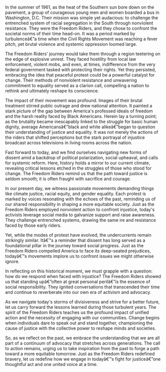 ﻿In the summer of 1961, as the heat of the Southern sun bore down on the pavement, a group of courageous young men and women boarded a bus in Washington, D.C. Their mission was simple yet audacious: to challenge the entrenched system of racial segregation in the South through nonviolent resistance. They were the Freedom Riders, and they chose to confront the societal norms of their time head-on. It was a period marked by turbulenceâ€”a time when the Civil Rights Movement was reaching a fever pitch, yet brutal violence and systemic oppression loomed large.

The Freedom Riders' journey would take them through a region teetering on the edge of explosive unrest. They faced hostility from local law enforcement, violent mobs, and even, at times, indifference from the very federal government tasked with protecting their rights. Yet they persisted, embracing the idea that peaceful protest could be a powerful catalyst for change. Their methods of nonviolent resistance and unwavering commitment to equality served as a clarion call, compelling a nation to rethink and ultimately reshape its conscience.

The impact of their movement was profound. Images of their brutal treatment stirred public outrage and drew national attention. It painted a stark picture of the gap between America's professed ideals of freedom and the harsh reality faced by Black Americans. Herein lay a turning point; as the brutality became inescapably linked to the struggle for basic human dignity, average Americansâ€”black and white alikeâ€”began to question their understanding of justice and equality. It was not merely the actions of the riders that shifted perceptions but the stark portrayal of injustice broadcast across televisions in living rooms across the nation.

Fast forward to today, and we find ourselves navigating new forms of dissent amid a backdrop of political polarization, social upheaval, and calls for systemic reform. Here, history holds a mirror to our current climate, revealing critical lessons etched in the struggles of those who stood for change. The Freedom Riders remind us that the path toward justice is seldom smooth; it is often fraught with sacrifice and courage.

In our present day, we witness passionate movements demanding things like climate justice, racial equity, and gender equality. Each protest is marked by voices resonating with the echoes of the past, reminding us of our shared responsibility in shaping a more equitable society. Just as the Freedom Riders employed nonviolent action to confront injustice, today's activists leverage social media to galvanize support and raise awareness. They challenge entrenched systems, drawing the same ire and resistance faced by those early riders.

Yet, while the modes of protest have evolved, the undercurrents remain strikingly similar. Itâ€™s a reminder that dissent has long served as a foundational pillar in the journey toward social progress. Just as the Freedom Riders compelled America to face its deep-seated prejudices, todayâ€™s movements implore us to confront issues we might otherwise ignore.

In reflecting on this historical moment, we must grapple with a question: how do we respond when faced with injustice? The Freedom Riders showed us that standing upâ€”often at great personal perilâ€”is the essence of social responsibility. They ignited conversations that transcended their time and continue to reverberate into our own era of activism and advocacy.

As we navigate today's storms of divisiveness and strive for a better future, let us carry forward the lessons learned during those turbulent years. The spirit of the Freedom Riders teaches us the profound impact of unified action and the necessity of engaging with our communities. Change begins when individuals dare to speak out and stand together, championing the cause of justice with the collective power to reshape minds and societies.

So, as we reflect on the past, we embrace the understanding that we are all part of a continuum of advocacy that stretches across generations. The call to action remains, urging us to take inspiration from the past to forge a path toward a more equitable tomorrow. Just as the Freedom Riders redefined bravery, let us redefine how we engage in todayâ€™s fight for justiceâ€”one thoughtful act and one united voice at a time.
